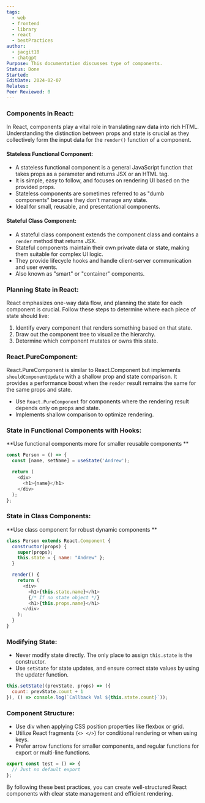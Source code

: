 ```yaml
---
tags:
  - web
  - frontend
  - library
  - react
  - bestPractices
author:
  - jacgit18
  - chatgpt
Purpose: This documentation discusses type of components.
Status: Done
Started: 
EditDate: 2024-02-07
Relates: 
Peer Reviewed: 0
---
```

### Components in React:

In React, components play a vital role in translating raw data into rich HTML. Understanding the distinction between props and state is crucial as they collectively form the input data for the `render()` function of a component.

#### Stateless Functional Component:

- A stateless functional component is a general JavaScript function that takes props as a parameter and returns JSX or an HTML tag.
- It is simple, easy to follow, and focuses on rendering UI based on the provided props.
- Stateless components are sometimes referred to as "dumb components" because they don't manage any state.
- Ideal for small, reusable, and presentational components.

#### Stateful Class Component:

- A stateful class component extends the component class and contains a `render` method that returns JSX.
- Stateful components maintain their own private data or state, making them suitable for complex UI logic.
- They provide lifecycle hooks and handle client-server communication and user events.
- Also known as "smart" or "container" components.

### Planning State in React:

React emphasizes one-way data flow, and planning the state for each component is crucial. Follow these steps to determine where each piece of state should live:

1. Identify every component that renders something based on that state.
2. Draw out the component tree to visualize the hierarchy.
3. Determine which component mutates or owns this state.

### React.PureComponent:

React.PureComponent is similar to React.Component but implements `shouldComponentUpdate` with a shallow prop and state comparison. It provides a performance boost when the `render` result remains the same for the same props and state.

- Use `React.PureComponent` for components where the rendering result depends only on props and state.
- Implements shallow comparison to optimize rendering.

### State in Functional Components with Hooks:
**Use functional components more for smaller reusable components **

```javascript
const Person = () => {
  const [name, setName] = useState('Andrew');

  return (
    <div>
      <h1>{name}</h1>
    </div>
  );
};
```

### State in Class Components:
**Use class component for robust dynamic components **

```javascript
class Person extends React.Component {
  constructor(props) {
    super(props);
    this.state = { name: "Andrew" };
  }

  render() {
    return (
      <div>
        <h1>{this.state.name}</h1>
        {/* If no state object */}
        <h1>{this.props.name}</h1>
      </div>
    );
  }
}
```

### Modifying State:

- Never modify state directly. The only place to assign `this.state` is the constructor.
- Use `setState` for state updates, and ensure correct state values by using the updater function.

```javascript
this.setState((prevState, props) => ({
  count: prevState.count + 1
}), () => console.log(`Callback Val ${this.state.count}`));
```

### Component Structure:

- Use div when applying CSS position properties like flexbox or grid.
- Utilize React fragments (`<> </>`) for conditional rendering or when using keys.
- Prefer arrow functions for smaller components, and regular functions for export or multi-line functions.

```javascript
export const test = () => {
  // Just no default export
};
```

By following these best practices, you can create well-structured React components with clear state management and efficient rendering.